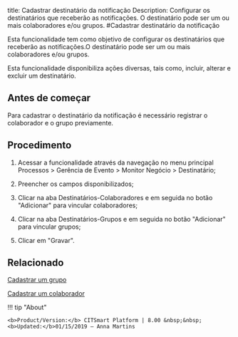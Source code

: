 title: Cadastrar destinatário da notificação
Description: Configurar os destinatários que receberão as notificações. O destinatário pode ser um ou mais colaboradores e/ou grupos.
#Cadastrar destinatário da notificação

Esta funcionalidade tem como objetivo de configurar os destinatários que
receberão as notificações.O destinatário pode ser um ou mais colaboradores
e/ou grupos.

Esta funcionalidade disponibiliza ações diversas, tais como, incluir, alterar e
excluir um destinatário.

Antes de começar
--------------------

Para cadastrar o destinatário da notificação é necessário registrar o
colaborador e o grupo previamente.

Procedimento
----------------

1.  Acessar a funcionalidade através da navegação no menu principal Processos \>
    Gerência de Evento \> Monitor Negócio \> Destinatário;

2.  Preencher os campos disponibilizados;

3.  Clicar na aba Destinatários-Colaboradores e em seguida no botão "Adicionar"
    para vincular colaboradores;

4.  Clicar na aba Destinatários-Grupos e em seguida no botão "Adicionar" para
    vincular grupos;

5.  Clicar em "Gravar".


Relacionado
-----------

[Cadastrar um grupo](/pt-br/citsmart-platform-8/initial-settings/access-settings/user/register-groups.html)

[Cadastrar um colaborador](/pt-br/citsmart-platform-8/initial-settings/access-settings/user/register-employee.html)


!!! tip "About"

    <b>Product/Version:</b> CITSmart Platform | 8.00 &nbsp;&nbsp;
    <b>Updated:</b>01/15/2019 – Anna Martins
